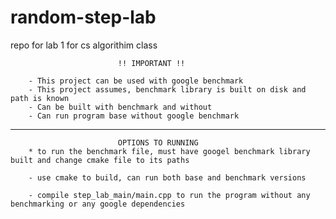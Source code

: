 # random-step-lab
repo for lab 1 for cs algorithim class

                            !! IMPORTANT !!

        - This project can be used with google benchmark 
        - This project assumes, benchmark library is built on disk and path is known
        - Can be built with benchmark and without
        - Can run program base without google benchmark


___

                            OPTIONS TO RUNNING
        * to run the benchmark file, must have googel benchmark library built and change cmake file to its paths

        - use cmake to build, can run both base and benchmark versions
        
        - compile step_lab_main/main.cpp to run the program without any benchmarking or any google dependencies




